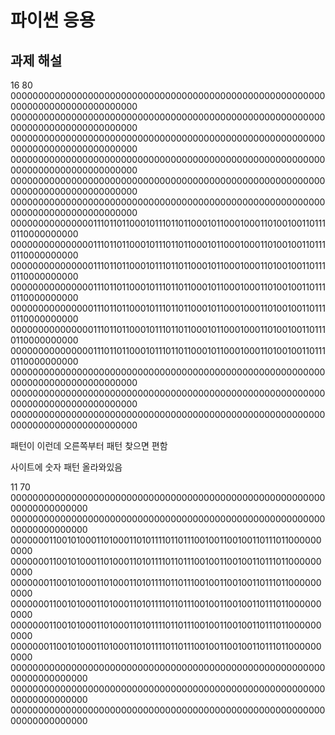 # 파이썬 응용

## 과제 해설

16 80
00000000000000000000000000000000000000000000000000000000000000000000000000000000
00000000000000000000000000000000000000000000000000000000000000000000000000000000
00000000000000000000000000000000000000000000000000000000000000000000000000000000
00000000000000000000000000000000000000000000000000000000000000000000000000000000
00000000000000000000000000000000000000000000000000000000000000000000000000000000
00000000000000000000000000000000000000000000000000000000000000000000000000000000
00000000000000011101101100010111011011000101100010001101001001101110110000000000
00000000000000011101101100010111011011000101100010001101001001101110110000000000
00000000000000011101101100010111011011000101100010001101001001101110110000000000
00000000000000011101101100010111011011000101100010001101001001101110110000000000
00000000000000011101101100010111011011000101100010001101001001101110110000000000
00000000000000011101101100010111011011000101100010001101001001101110110000000000
00000000000000011101101100010111011011000101100010001101001001101110110000000000
00000000000000000000000000000000000000000000000000000000000000000000000000000000
00000000000000000000000000000000000000000000000000000000000000000000000000000000
00000000000000000000000000000000000000000000000000000000000000000000000000000000

패턴이 이런데 오른쪽부터 패턴 찾으면 편함

사이트에 숫자 패턴 올라와있음

11 70
00000000000000000000000000000000000000000000000000000000000000000000000
00000000000000000000000000000000000000000000000000000000000000000000000
00000001100101000110100011010111101101110010011001001101110110000000000
00000001100101000110100011010111101101110010011001001101110110000000000
00000001100101000110100011010111101101110010011001001101110110000000000
00000001100101000110100011010111101101110010011001001101110110000000000
00000001100101000110100011010111101101110010011001001101110110000000000
00000001100101000110100011010111101101110010011001001101110110000000000
00000000000000000000000000000000000000000000000000000000000000000000000
00000000000000000000000000000000000000000000000000000000000000000000000
00000000000000000000000000000000000000000000000000000000000000000000000
